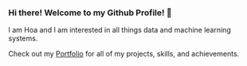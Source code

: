 ### Hi there! Welcome to my Github Profile! 👋

I am Hoa and I am interested in all things data and machine learning systems.

Check out my [Portfolio](https://nguyennhathoa6255.github.io/) for all of my projects, skills, and achievements.
